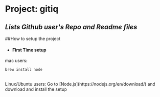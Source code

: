 # Project: gitiq

*Lists Github user's Repo and Readme files*
--

##How to setup the project

- #### First Time setup
mac users:
```sh
brew install node
```
<br />
Linux/Ubuntu users:
    Go to [Node.js](https://nodejs.org/en/download/) and download and install the setup
    
    
    
